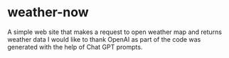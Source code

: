 # weather-now
A simple web site that makes a request to open weather map and returns weather data
I would like to thank OpenAI as part of the code was generated with the help of Chat GPT prompts.
